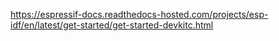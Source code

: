 https://espressif-docs.readthedocs-hosted.com/projects/esp-idf/en/latest/get-started/get-started-devkitc.html